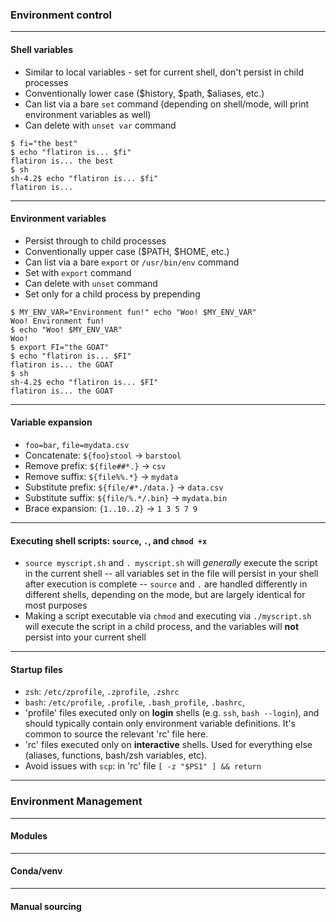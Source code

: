 <!-- Working file for setting up slides dealing with environment control that works with my
     existing reveal.js setup -->
### Environment control

<!-- - Shell variables, export, env -->
<!-- - Basic $VAR expansion -->
<!-- - Source, dot (vs. +x) -->
<!-- - Startup files -->
<!-- -- Default cluster bashrc -->
<!-- - Environment management -->
<!-- - Modules -->
<!-- - Conda/venv activate -->
<!-- - Manual sourcing -->

---

#### Shell variables
- Similar to local variables - set for current shell, don't persist in child processes
- Conventionally lower case ($history, $path, $aliases, etc.)
- Can list via a bare `set` command (depending on shell/mode, will print environment variables as well)
- Can delete with `unset var` command
```
$ fi="the best"
$ echo "flatiron is... $fi"
flatiron is... the best
$ sh
sh-4.2$ echo "flatiron is... $fi"
flatiron is...
```

---

#### Environment variables
- Persist through to child processes
- Conventionally upper case ($PATH, $HOME, etc.)
- Can list via a bare `export` or `/usr/bin/env` command
- Set with `export` command
- Can delete with `unset` command
- Set only for a child process by prepending
```
$ MY_ENV_VAR="Environment fun!" echo "Woo! $MY_ENV_VAR"
Woo! Environment fun!
$ echo "Woo! $MY_ENV_VAR"
Woo!
$ export FI="the GOAT"
$ echo "flatiron is... $FI"
flatiron is... the GOAT
$ sh
sh-4.2$ echo "flatiron is... $FI"
flatiron is... the GOAT
```

---

#### Variable expansion
- `foo=bar`, `file=mydata.csv`
- Concatenate: `${foo}stool` -> `barstool`
- Remove prefix: `${file##*.}` -> `csv`
- Remove suffix: `${file%%.*}` -> `mydata`
- Substitute prefix: `${file/#*./data.}` -> `data.csv`
- Substitute suffix: `${file/%.*/.bin}` -> `mydata.bin`
- Brace expansion: `{1..10..2}` -> `1 3 5 7 9`

---

#### Executing shell scripts: `source`, `.`, and `chmod +x`
- `source myscript.sh` and `. myscript.sh` will _generally_ execute the script in the current shell
-- all variables set in the file will persist in your shell after execution is complete
-- `source` and `.` are handled differently in different shells, depending on the mode, but are largely identical for most purposes
- Making a script executable via `chmod` and executing via `./myscript.sh` will execute the script in a child process, and the variables will **not** persist into your current shell

---

#### Startup files
- `zsh`: `/etc/zprofile`, `.zprofile`, `.zshrc`
- `bash`: `/etc/profile`, `.profile`, `.bash_profile`, `.bashrc`, 
- 'profile' files executed only on __login__ shells (e.g. `ssh`, `bash --login`), and should typically contain only environment variable definitions. It's common to source the relevant 'rc' file here.
- 'rc' files executed only on __interactive__ shells. Used for everything else (aliases, functions, bash/zsh variables, etc). 
- Avoid issues with `scp`: in 'rc' file `[ -z "$PS1" ] && return`

---

### Environment Management

---

#### Modules

---

#### Conda/venv

---

#### Manual sourcing
